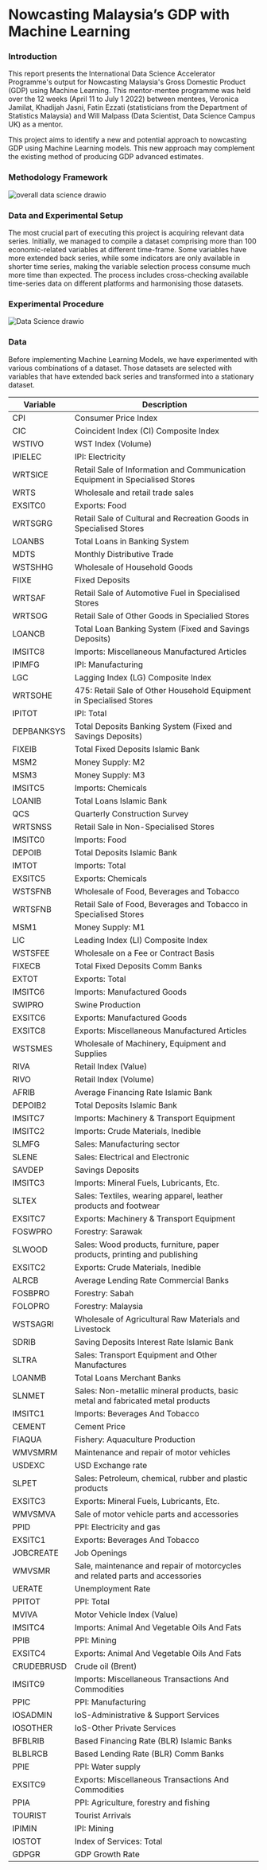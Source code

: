 # Nowcasting Malaysia’s GDP with Machine Learning

### Introduction
This report presents the International Data Science Accelerator Programme's output for Nowcasting Malaysia's Gross Domestic Product (GDP) using Machine Learning. This mentor-mentee programme was held over the 12 weeks (April 11 to July 1 2022) between mentees, Veronica Jamilat, Khadijah Jasni, Fatin Ezzati (statisticians from the Department of Statistics Malaysia) and Will Malpass (Data Scientist, Data Science Campus UK) as a mentor.

This project aims to identify a new and potential approach to nowcasting GDP using Machine Learning models. This new approach may complement the existing method of producing GDP advanced estimates. 

### Methodology Framework
![overall data science drawio](https://user-images.githubusercontent.com/58675575/175886895-ed878e5f-5225-4f8d-a26a-b9b5f25296f5.png)

### Data and Experimental Setup
The most crucial part of executing this project is acquiring relevant data series. Initially, we managed to compile a dataset comprising more than 100 economic-related variables at different time-frame. Some variables have more extended back series, while some indicators are only available in shorter time series, making the variable selection process consume much more time than expected. The process includes cross-checking available time-series data on different platforms and harmonising those datasets.

### Experimental Procedure
![Data Science drawio](https://user-images.githubusercontent.com/58675575/175885248-d361e44d-72b3-40f6-9f15-90f4b02e9d8b.png)


### Data
Before implementing Machine Learning Models, we have experimented with various combinations of a dataset. Those datasets are selected with variables that have extended back series and transformed into a stationary dataset. 

| Variable | Description |
| ------------- | ------------- |
| CPI  | Consumer Price Index |
| CIC  | Coincident Index (CI) Composite Index  |
|WSTIVO | WST Index (Volume) |
|IPIELEC | IPI: Electricity |
|WRTSICE	|Retail Sale of Information and Communication Equipment in Specialised Stores|
|WRTS	|Wholesale and retail trade sales |
|EXSITC0|	Exports: Food|
|WRTSGRG	|Retail Sale of Cultural and Recreation Goods in Specialised Stores|
|LOANBS	|Total Loans in Banking System|
|MDTS|	Monthly Distributive Trade|
|WSTSHHG|	Wholesale of Household Goods|
|FIIXE|	Fixed Deposits
|WRTSAF| Retail Sale of Automotive Fuel in Specialised Stores
|WRTSOG| Retail Sale of Other Goods in Specialied Stores
|LOANCB|	Total Loan Banking System (Fixed and Savings Deposits) 
|IMSITC8|	Imports: Miscellaneous Manufactured Articles
|IPIMFG|	IPI: Manufacturing
|LGC|	Lagging Index (LG) Composite Index
|WRTSOHE|	475: Retail Sale of Other Household Equipment in Specialised Stores
|IPITOT|	IPI: Total
|DEPBANKSYS|	Total Deposits Banking System (Fixed and Savings Deposits)
|FIXEIB|	Total Fixed Deposits Islamic Bank
|MSM2|	Money Supply: M2
|MSM3|	Money Supply: M3
|IMSITC5|	Imports: Chemicals
|LOANIB|	Total Loans Islamic Bank 
|QCS|	Quarterly Construction Survey
|WRTSNSS|	Retail Sale in Non-Specialised Stores
|IMSITC0|	Imports: Food
|DEPOIB|	Total Deposits Islamic Bank
|IMTOT|	Imports: Total
|EXSITC5|	Exports: Chemicals
|WSTSFNB|	Wholesale of Food, Beverages and Tobacco
|WRTSFNB|	Retail Sale of Food, Beverages and Tobacco in Specialised Stores
|MSM1|	Money Supply: M1
|LIC|	Leading Index (LI) Composite Index
|WSTSFEE|	Wholesale on a Fee or Contract Basis
|FIXECB|	Total Fixed Deposits Comm Banks
|EXTOT|	Exports: Total
|IMSITC6|	Imports: Manufactured Goods
|SWIPRO|	Swine Production
|EXSITC6|	Exports: Manufactured Goods
|EXSITC8|	Exports: Miscellaneous Manufactured Articles
|WSTSMES|	Wholesale of Machinery, Equipment and Supplies
|RIVA|	Retail Index (Value)
|RIVO|	Retail Index (Volume)
|AFRIB|	Average Financing Rate Islamic Bank
|DEPOIB2|	Total Deposits Islamic Bank
|IMSITC7|	Imports: Machinery & Transport Equipment
|IMSITC2|	Imports: Crude Materials, Inedible
|SLMFG|	Sales: Manufacturing sector
|SLENE|	Sales: Electrical and Electronic
|SAVDEP|	Savings Deposits
|IMSITC3|	Imports: Mineral Fuels, Lubricants, Etc.
|SLTEX|	Sales: Textiles, wearing apparel, leather products and footwear
|EXSITC7|	Exports: Machinery & Transport Equipment
|FOSWPRO|	Forestry: Sarawak
|SLWOOD|	Sales: Wood products, furniture, paper products, printing and publishing
|EXSITC2|	Exports: Crude Materials, Inedible
|ALRCB|	Average Lending Rate Commercial Banks 
|FOSBPRO|	Forestry: Sabah
|FOLOPRO|	Forestry: Malaysia
|WSTSAGRI|	Wholesale of Agricultural Raw Materials and Livestock
|SDRIB|	Saving Deposits Interest Rate Islamic Bank
|SLTRA|	Sales: Transport Equipment and Other Manufactures
|LOANMB|	Total Loans Merchant Banks
|SLNMET|	Sales: Non-metallic mineral products, basic metal and fabricated metal products
|IMSITC1|	Imports: Beverages And Tobacco
|CEMENT|	Cement Price 
|FIAQUA|	Fishery: Aquaculture Production
|WMVSMRM|	Maintenance and repair of motor vehicles
|USDEXC|	USD Exchange rate
|SLPET|	Sales: Petroleum, chemical, rubber and plastic products
|EXSITC3|	Exports: Mineral Fuels, Lubricants, Etc.
|WMVSMVA|	Sale of motor vehicle parts and accessories
|PPID|	PPI: Electricity and gas
|EXSITC1|	Exports: Beverages And Tobacco
|JOBCREATE|	Job Openings
|WMVSMR|	Sale, maintenance and repair of motorcycles and related parts and accessories
|UERATE|	Unemployment Rate
|PPITOT|	PPI: Total
|MVIVA|	Motor Vehicle Index (Value)
|IMSITC4|	Imports: Animal And Vegetable Oils And Fats
|PPIB|	PPI: Mining 
|EXSITC4|	Exports: Animal And Vegetable Oils And Fats
|CRUDEBRUSD|	Crude oil (Brent)
|IMSITC9|	Imports: Miscellaneous Transactions And Commodities
|PPIC|	PPI: Manufacturing
|IOSADMIN|	IoS-Administrative & Support Services
|IOSOTHER|	IoS-Other Private Services
|BFBLRIB|	Based Financing Rate (BLR) Islamic Banks
|BLBLRCB|	Based Lending Rate (BLR) Comm Banks
|PPIE|	PPI: Water supply
|EXSITC9|	Exports: Miscellaneous Transactions And Commodities
|PPIA|	PPI: Agriculture, forestry and fishing
|TOURIST|	Tourist Arrivals
|IPIMIN|	IPI: Mining
|IOSTOT|	Index of Services: Total
|GDPGR|	GDP Growth Rate

